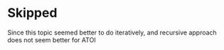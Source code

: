 
# Skipped

Since this topic seemed better to do iteratively, and recursive approach does not seem better for ATOI

